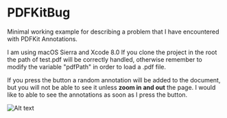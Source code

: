 # PDFKitBug
Minimal working example for describing a problem that I have encountered with PDFKit Annotations.

I am using macOS Sierra and Xcode 8.0
If you clone the project in the root the path of test.pdf will be correctly handled, otherwise remember to modify the variable "pdfPath" in order to load a .pdf file.

If you press the button a random annotation will be added to the document, but you will not be able to see it unless **zoom in and out** the page.
I would like to able to see the annotations as soon as I press the button.

![Alt text](https://s21.postimg.org/8884vkhw7/scrren.png "Screenshot of the minimal working example showing some random annotations")
